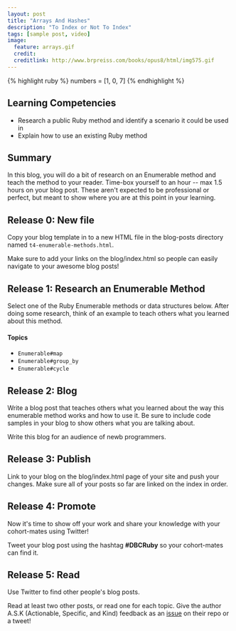 ```yaml
---
layout: post
title: "Arrays And Hashes"
description: "To Index or Not To Index"
tags: [sample post, video]
image:
  feature: arrays.gif
  credit: 
  creditlink: http://www.brpreiss.com/books/opus8/html/img575.gif
---
```


{% highlight ruby %}
numbers = [1, 0, 7]
{% endhighlight %}

## Learning Competencies
- Research a public Ruby method and identify a scenario it could be used in
- Explain how to use an existing Ruby method

## Summary
In this blog, you will do a bit of research on an Enumerable method and teach the method to your reader. Time-box yourself to an hour -- max 1.5 hours on your blog post. These aren't expected to be professional or perfect, but meant to show where you are at this point in your learning.

## Release 0: New file
Copy your blog template in to a new HTML file in the blog-posts directory named `t4-enumerable-methods.html`.

Make sure to add your links on the blog/index.html so people can easily navigate to your awesome blog posts!

## Release 1: Research an Enumerable Method

Select one of the Ruby Enumerable methods or data structures below. After doing some research, think of an example to teach others what you learned about this method.

#### Topics
- `Enumerable#map`
- `Enumerable#group_by`
- `Enumerable#cycle`

## Release 2: Blog
Write a blog post that teaches others what you learned about the way this enumerable method works and how to use it. Be sure to include code samples in your blog to show others what you are talking about.

Write this blog for an audience of newb programmers.

## Release 3: Publish
Link to your blog on the blog/index.html page of your site and push your changes. Make sure all of your posts so far are linked on the index in order.

## Release 4: Promote
Now it's time to show off your work and share your knowledge with your cohort-mates using Twitter!

Tweet your blog post using the hashtag **#DBCRuby** so your cohort-mates can find it.

## Release 5: Read
Use Twitter to find other people's blog posts.

Read at least two other posts, or read one for each topic. Give the author A.S.K (Actionable, Specific, and Kind) feedback as an [issue](https://github.com/Devbootcamp/phase-0-handbook/blob/master/coding-references/review.md) on their repo or a tweet!